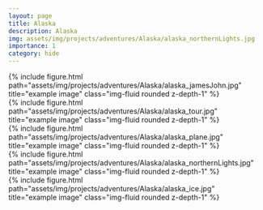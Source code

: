 ```yaml
---
layout: page
title: Alaska
description: Alaska
img: assets/img/projects/adventures/Alaska/alaska_northernLights.jpg
importance: 1
category: hide
---
```


<div class="row">
    <div class="col-sm mt-3 mt-md-0">
        {% include figure.html path="assets/img/projects/adventures/Alaska/alaska_jamesJohn.jpg" title="example image" class="img-fluid rounded z-depth-1" %}
    </div>
    <div class="col-sm mt-3 mt-md-0">
        {% include figure.html path="assets/img/projects/adventures/Alaska/alaska_tour.jpg" title="example image" class="img-fluid rounded z-depth-1" %}
    </div>
    <div class="col-sm mt-3 mt-md-0">
        {% include figure.html path="assets/img/projects/adventures/Alaska/alaska_plane.jpg" title="example image" class="img-fluid rounded z-depth-1" %}
    </div>
</div>

<div class="row justify-content-sm-center">
    <div class="col-sm-8 mt-3 mt-md-0">
        {% include figure.html path="assets/img/projects/adventures/Alaska/alaska_northernLights.jpg" title="example image" class="img-fluid rounded z-depth-1" %}
    </div>
</div>

<div class="row justify-content-sm-center">
    <div class="col-sm-8 mt-3 mt-md-0">
        {% include figure.html path="assets/img/projects/adventures/Alaska/alaska_ice.jpg" title="example image" class="img-fluid rounded z-depth-1" %}
    </div>
</div>


